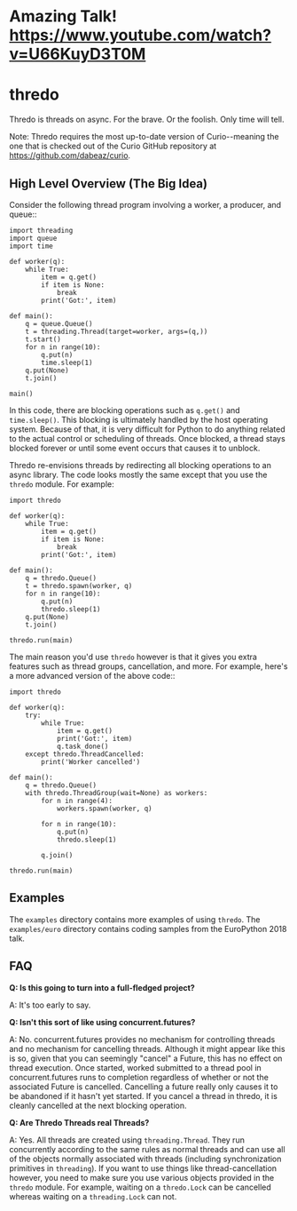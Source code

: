 # Amazing Talk! https://www.youtube.com/watch?v=U66KuyD3T0M

# thredo

Thredo is threads on async.  For the brave. Or the foolish. Only time will tell.

Note: Thredo requires the most up-to-date version of Curio--meaning the one
that is checked out of the Curio GitHub repository at https://github.com/dabeaz/curio.

## High Level Overview (The Big Idea)

Consider the following thread program involving a worker, a producer,
and queue::

    import threading
    import queue
    import time

    def worker(q):
        while True:
            item = q.get()
            if item is None:
                break
            print('Got:', item)

    def main():
        q = queue.Queue()
        t = threading.Thread(target=worker, args=(q,))
        t.start()
        for n in range(10):
            q.put(n)
            time.sleep(1)
        q.put(None)
        t.join()

    main()

In this code, there are blocking operations such as ``q.get()`` and
``time.sleep()``.  This blocking is ultimately handled by the
host operating system.  Because of that, it is very difficult for
Python to do anything related to the actual control or scheduling
of threads.  Once blocked, a thread stays blocked forever or until
some event occurs that causes it to unblock.

Thredo re-envisions threads by redirecting all blocking operations to
an async library.  The code looks mostly the same except that you use 
the `thredo` module. For example:

    import thredo

    def worker(q):
        while True:
            item = q.get()
            if item is None:
                break
            print('Got:', item)

    def main():
        q = thredo.Queue()
        t = thredo.spawn(worker, q)
        for n in range(10):
            q.put(n)
            thredo.sleep(1)
        q.put(None)
        t.join()

    thredo.run(main)

The main reason you'd use ``thredo`` however is that it gives you extra
features such as thread groups, cancellation, and more.   For example,
here's a more advanced version of the above code::

    import thredo

    def worker(q):
        try:
            while True:
                item = q.get()
                print('Got:', item)
                q.task_done()
        except thredo.ThreadCancelled:
            print('Worker cancelled')

    def main():
        q = thredo.Queue()
        with thredo.ThreadGroup(wait=None) as workers:
            for n in range(4):
                workers.spawn(worker, q)

            for n in range(10):
                q.put(n)
                thredo.sleep(1)

            q.join()    

    thredo.run(main)

## Examples

The ``examples`` directory contains more examples of using ``thredo``. 
The ``examples/euro`` directory contains coding samples from the
EuroPython 2018 talk.

## FAQ

**Q: Is this going to turn into a full-fledged project?**

A: It's too early to say.

**Q: Isn't this sort of like using concurrent.futures?**

A: No. concurrent.futures provides no mechanism for controlling threads and no mechanism for
cancelling threads.  Although it might appear like this is so, given that you can seemingly
"cancel" a Future, this has no effect on thread execution. Once started, worked submitted to a
thread pool in concurrent.futures runs to completion regardless of whether or not the associated Future
is cancelled. Cancelling a future really only causes it to be abandoned if it hasn't yet started.
If you cancel a thread in thredo, it is cleanly cancelled at the next blocking operation.

**Q: Are Thredo Threads real Threads?**

A: Yes. All threads are created using ``threading.Thread``. They run
concurrently according to the same rules as normal threads and can use
all of the objects normally associated with threads (including
synchronization primitives in ``threading``).  If you want to use
things like thread-cancellation however, you need to make sure you use
various objects provided in the ``thredo`` module.  For example,
waiting on a ``thredo.Lock`` can be cancelled whereas waiting on a
``threading.Lock`` can not.



 

